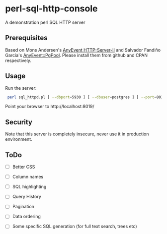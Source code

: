 # perl-sql-http-console
A demonstration perl SQL HTTP server

## Prerequisites

Based on Mons Andersen's [AnyEvent HTTP-Server-II](https://github.com/Mons/AnyEvent-HTTP-Server-II) and Salvador Fandiño García's [AnyEvent::PgPool](https://metacpan.org/release/AnyEvent-Pg).
Please install them from github and CPAN respectively.


## Usage

Run the server:
```bash
 perl sql_httpd.pl [ --dbport=5930 ] [ --dbuser=postgres ] [ --port=8019 ] --dbname=postgres 
```

Point your browser to http://localhost:8019/

## Security

Note that this server is completely insecure, never use it in production environment.

## ToDo

- [ ] Better CSS
- [ ] Column names
- [ ] SQL highlighting
- [ ] Query History
- [ ] Pagination
- [ ] Data ordering
- [ ] Some specific SQL generation (for full text search, trees etc)





